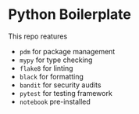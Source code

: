 # Python Boilerplate

This repo reatures
* `pdm` for package management
* `mypy` for type checking
* `flake8` for linting
* `black` for formatting
* `bandit` for security audits
* `pytest` for testing framework
* `notebook` pre-installed
